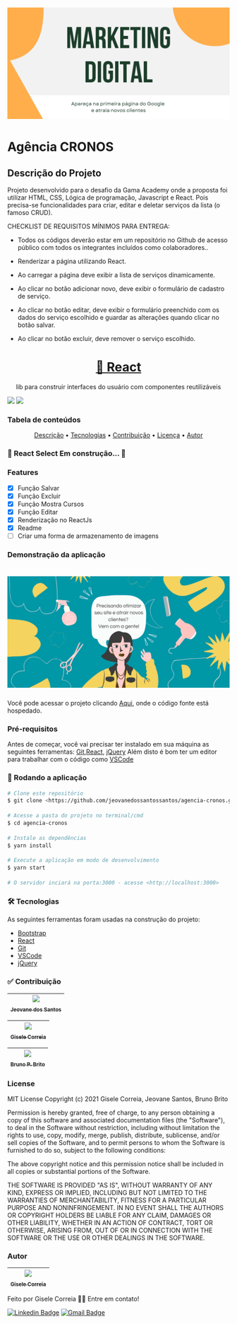 <h1 align="center">
  <img src="https://github.com/GiseleCorreia/Cronos-logica/blob/main/So_h/imagens/banner-marketing.png"/>
</h1>

# Agência CRONOS

## Descrição do Projeto
<p>Projeto desenvolvido para o desafio da Gama Academy onde a proposta foi utilizar HTML, CSS, Lógica de programação, Javascript e React. Pois precisa-se funcionalidades para criar, editar e deletar serviços da lista (o famoso CRUD).

CHECKLIST DE REQUISITOS MÍNIMOS PARA ENTREGA:

- Todos os códigos deverão estar em um repositório no Github de acesso público com todos os integrantes incluídos como colaboradores..

- Renderizar a página utilizando React.

- Ao carregar a página deve exibir a lista de serviços dinamicamente.

- Ao clicar no botão adicionar novo, deve exibir o formulário de cadastro de serviço.

- Ao clicar no botão editar, deve exibir o formulário preenchido com os dados do serviço escolhido e guardar as alterações quando clicar no botão salvar.

- Ao clicar no botão excluir, deve remover o serviço escolhido.</p>

<h1 align="center">
    <a href="https://pt-br.reactjs.org/">🔗 React</a>
</h1>
<p align="center"> lib para construir interfaces do usuário com componentes reutilizáveis</p>


<img src="https://img.shields.io/badge/npm-8.1.2-blue"/> <img src="https://img.shields.io/badge/license-MIT-green"/>

### Tabela de conteúdos

<p align="center">
 <a href="#objetivo">Descrição</a> •
 <a href="#tecnologias">Tecnologias</a> • 
 <a href="#contribuicao">Contribuição</a> • 
 <a href="#licenc-a">Licença</a> • 
 <a href="#autor">Autor</a>
</p>

### 	🚧  React Select Em construção...  🚧

### Features

- [x] Função Salvar
- [x] Função Excluir
- [x] Função Mostra Cursos
- [x] Função Editar
- [x] Renderização no ReactJs
- [x] Readme
- [ ] Criar uma forma de armazenamento de imagens

### Demonstração da aplicação

<h1 align="center">
  <img src="https://github.com/GiseleCorreia/Cronos-logica/blob/main/So_h/imagens/ilustra-banner.png"/>
</h1>


Você pode acessar o projeto clicando [Aqui](https://cronosagencia.herokuapp.com/), onde o código fonte está hospedado.


### Pré-requisitos

Antes de começar, você vai precisar ter instalado em sua máquina as seguintes ferramentas:
[Git](https://git-scm.com),[React](https://pt-br.reactjs.org/), [jQuery](https://jquery.com/) 
Além disto é bom ter um editor para trabalhar com o código como [VSCode](https://code.visualstudio.com/)

### 🎲 Rodando a aplicação

```bash
# Clone este repositório
$ git clone <https://github.com/jeovanedossantossantos/agencia-cronos.git>

# Acesse a pasta do projeto no terminal/cmd
$ cd agencia-cronos

# Instale as dependências
$ yarn install

# Execute a aplicação em modo de desenvolvimento
$ yarn start

# O servidor inciará na porta:3000 - acesse <http://localhost:3000>
```

### 🛠 Tecnologias

As seguintes ferramentas foram usadas na construção do projeto:

- [Bootstrap](https://getbootstrap.com/)
- [React](https://pt-br.reactjs.org/)
- [Git](https://git-scm.com)
- [VSCode](https://code.visualstudio.com/)
- [jQuery](https://jquery.com/)


### ✅ Contribuição
[<img src="https://avatars.githubusercontent.com/u/60934938?v=4=" width=115 > <br> <sub> Jeovane dos Santos </sub>](https://github.com/jeovanedossantossantos) |
| :---: |

[<img src="https://avatars.githubusercontent.com/u/66260886?v=4" width=115 > <br> <sub> Gisele Correia </sub>](https://github.com/GiseleCorreia) |
| :---: |

[<img src="https://avatars.githubusercontent.com/u/73408388?v=4=" width=115 > <br> <sub> Bruno P. Brito </sub>](https://github.com/brunopbrito31) |
| :---: | 


### License

MIT License
Copyright (c) 2021 Gisele Correia, Jeovane Santos, Bruno Brito

Permission is hereby granted, free of charge, to any person obtaining a copy
of this software and associated documentation files (the "Software"), to deal
in the Software without restriction, including without limitation the rights
to use, copy, modify, merge, publish, distribute, sublicense, and/or sell
copies of the Software, and to permit persons to whom the Software is
furnished to do so, subject to the following conditions:

The above copyright notice and this permission notice shall be included in all
copies or substantial portions of the Software.

THE SOFTWARE IS PROVIDED "AS IS", WITHOUT WARRANTY OF ANY KIND, EXPRESS OR
IMPLIED, INCLUDING BUT NOT LIMITED TO THE WARRANTIES OF MERCHANTABILITY,
FITNESS FOR A PARTICULAR PURPOSE AND NONINFRINGEMENT. IN NO EVENT SHALL THE
AUTHORS OR COPYRIGHT HOLDERS BE LIABLE FOR ANY CLAIM, DAMAGES OR OTHER
LIABILITY, WHETHER IN AN ACTION OF CONTRACT, TORT OR OTHERWISE, ARISING FROM,
OUT OF OR IN CONNECTION WITH THE SOFTWARE OR THE USE OR OTHER DEALINGS IN THE
SOFTWARE.

### Autor
[<img src="https://avatars.githubusercontent.com/u/66260886?v=4" width=115 > <br> <sub> Gisele Correia </sub>](https://github.com/GiseleCorreia) |
| :---: |  

Feito por Gisele Correia 👋🏽 Entre em contato!

[![Linkedin Badge](https://img.shields.io/badge/-Gisele-blue?style=flat-square&logo=Linkedin&logoColor=white&link=https://www.linkedin.com/in/maria-gisele-correia-53180483/)](https://www.linkedin.com/in/maria-gisele-correia-53180483/) [![Gmail Badge](https://img.shields.io/badge/-mariagisele12@gmail.com-c14438?style=flat-square&logo=Gmail&logoColor=white&link=mailto:mariagisele12@gmail.com)](mailto:mariagisele12@gmail.com)

